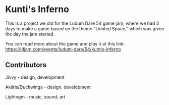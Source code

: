 # Kunti's Inferno

This is a project we did for the Ludum Dare 54 game jam, where we had 3 days to make a game based on the theme "Limited Space," which was given the day the jam started.

You can read more about the game and play it at this link:
https://ldjam.com/events/ludum-dare/54/kuntis-inferno

## Contributors

Jivvy - design, development

Akiiris/Duckwings - design, development

Lightvgm - music, sound, art
